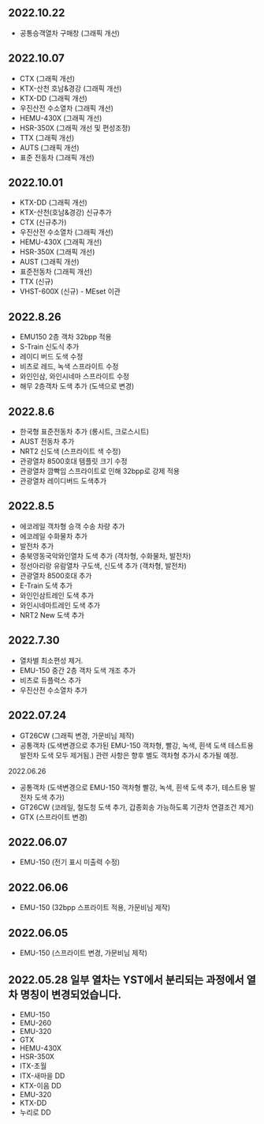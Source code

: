 2022.10.22
-----
* 공통승객열차 구매창 (그래픽 개선)

2022.10.07
----
* CTX (그래픽 개선)
* KTX-산천 호남&경강 (그래픽 개선)
* KTX-DD (그래픽 개선)
* 우진산전 수소열차 (그래픽 개선)
* HEMU-430X (그래픽 개선)
* HSR-350X (그래픽 개선 및 편성조정)
* TTX (그래픽 개선)
* AUTS (그래픽 개선)
* 표준 전동차 (그래픽 개선)

2022.10.01
-----
* KTX-DD (그래픽 개선)
* KTX-산천(호남&경강) 신규추가
* CTX (신규추가)
* 우진산전 수소열차 (그래픽 개선)
* HEMU-430X (그래픽 개선)
* HSR-350X (그래픽 개선)
* AUST (그래픽 개선)
* 표준전동차 (그래픽 개선)
* TTX (신규)
* VHST-600X (신규) - MEset 이관

2022.8.26
-----
* EMU150 2층 객차 32bpp 적용
* S-Train 신도식 추가
* 레이디 버드 도색 수정
* 비츠로 레드, 녹색 스프라이트 수정
* 와인인삼, 와인시네마 스프라이트 수정
* 해무 2층객차 도색 추가 (도색으로 변경)

2022.8.6
-----
* 한국형 표준전동차 추가 (롱시트, 크로스시트)
* AUST 전동차 추가
* NRT2 신도색 (스프라이트 색 수정)
* 관광열차 8500호대 템플릿 크기 수정
* 관광열차 깜빡임 스프라이트로 인해 32bpp로 강제 적용
* 관광열차 레이디버드 도색추가

2022.8.5
-----
* 에코레일 객차형 승객 수송 차량 추가
* 에코레일 수화물차 추가
* 발전차 추가
* 충북영동국악와인열차 도색 추가 (객차형, 수화물차, 발전차)
* 정선아리랑 유람열차 구도색, 신도색 추가 (객차형, 발전차)
* 관광열차 8500호대 추가
* E-Train 도색 추가
* 와인인삼트레인 도색 추가
* 와인시네마트레인 도색 추가
* NRT2 New 도색 추가

2022.7.30
-----
* 열차별 최소편성 제거.
* EMU-150 중간 2층 객차 도색 개조 추가
* 비츠로 듀플럭스 추가
* 우진산전 수소열차 추가

2022.07.24
-----
* GT26CW (그래픽 변경, 가문비님 제작)
* 공통객차 (도색변경으로 추가된 EMU-150 객차형, 빨강, 녹색, 흰색 도색 테스트용 발전차 도색 모두 제거됨.) 관련 사항은 향후 별도 객차형 추가시 추가될 예정.

2022.06.26
* 공통객차 (도색변경으로 EMU-150 객차형 빨강, 녹색, 흰색 도색 추가, 테스트용 발전차 도색 추가)
* GT26CW (코레일, 철도청 도색 추가, 갑종회송 가능하도록 기관차 연결조건 제거)
* GTX (스프라이트 변경)

2022.06.07
-----
* EMU-150 (전기 표시 미출력 수정)

2022.06.06
-----
* EMU-150 (32bpp 스프라이트 적용, 가문비님 제작)

2022.06.05
-----
* EMU-150 (스프라이트 변경, 가문비님 제작)

2022.05.28
일부 열차는 YST에서 분리되는 과정에서 열차 명칭이 변경되었습니다.
-----
* EMU-150
* EMU-260
* EMU-320
* GTX
* HEMU-430X
* HSR-350X
* ITX-초월
* ITX-새마을 DD
* KTX-이음 DD
* EMU-320
* KTX-DD
* 누리로 DD